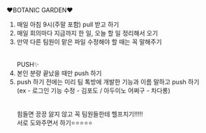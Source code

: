 ❤BOTANIC GARDEN❤ <br>
1. 매일 아침 9시(주말 포함) pull 받고 하기 <br>
2. 매일 회의마다 지금까지 한 일, 오늘 할 일 정리해서 오기 <br>
3. 만약 다른 팀원이 맡은 파일 수정해야 할 때는 꼭 말해주기 <br>
 <br> <br>
PUSH✨ <br>
1. 본인 분량 끝났을 때만 push 하기 <br>
2. push 하기 전에는 미리 팀 톡방에 개발한 기능과 이름 말하고 push 하기 <br>
   (ex - 로그인 기능 수정 - 김포도 / 아두이노 어쩌구 - 차다롱) <br>
 <br> <br>
힘들면 끙끙 앓지 않고 꼭 팀원들한테 헬프치기!!!!! <br>
서로 도와주면서 하기⭐⭐⭐⭐⭐ <br>

